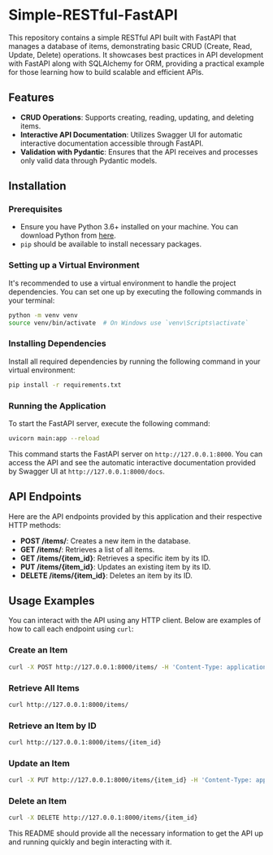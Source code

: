 # Simple-RESTful-FastAPI

This repository contains a simple RESTful API built with FastAPI that manages a database of items, demonstrating basic CRUD (Create, Read, Update, Delete) operations. It showcases best practices in API development with FastAPI along with SQLAlchemy for ORM, providing a practical example for those learning how to build scalable and efficient APIs.

## Features
- **CRUD Operations**: Supports creating, reading, updating, and deleting items.
- **Interactive API Documentation**: Utilizes Swagger UI for automatic interactive documentation accessible through FastAPI.
- **Validation with Pydantic**: Ensures that the API receives and processes only valid data through Pydantic models.

## Installation

### Prerequisites
- Ensure you have Python 3.6+ installed on your machine. You can download Python from [here](https://www.python.org/downloads/).
- `pip` should be available to install necessary packages.

### Setting up a Virtual Environment
It's recommended to use a virtual environment to handle the project dependencies. You can set one up by executing the following commands in your terminal:

```bash
python -m venv venv
source venv/bin/activate  # On Windows use `venv\Scripts\activate`
```

### Installing Dependencies
Install all required dependencies by running the following command in your virtual environment:

```bash
pip install -r requirements.txt
```

### Running the Application
To start the FastAPI server, execute the following command:

```bash
uvicorn main:app --reload
```

This command starts the FastAPI server on `http://127.0.0.1:8000`. You can access the API and see the automatic interactive documentation provided by Swagger UI at `http://127.0.0.1:8000/docs`.

## API Endpoints

Here are the API endpoints provided by this application and their respective HTTP methods:

- **POST /items/**: Creates a new item in the database.
- **GET /items/**: Retrieves a list of all items.
- **GET /items/{item_id}**: Retrieves a specific item by its ID.
- **PUT /items/{item_id}**: Updates an existing item by its ID.
- **DELETE /items/{item_id}**: Deletes an item by its ID.

## Usage Examples

You can interact with the API using any HTTP client. Below are examples of how to call each endpoint using `curl`:

### Create an Item
```bash
curl -X POST http://127.0.0.1:8000/items/ -H 'Content-Type: application/json' -d '{"name": "Item Name", "price": 10.99}'
```

### Retrieve All Items
```bash
curl http://127.0.0.1:8000/items/
```

### Retrieve an Item by ID
```bash
curl http://127.0.0.1:8000/items/{item_id}
```

### Update an Item
```bash
curl -X PUT http://127.0.0.1:8000/items/{item_id} -H 'Content-Type: application/json' -d '{"name": "New Item Name", "price": 11.99}'
```

### Delete an Item
```bash
curl -X DELETE http://127.0.0.1:8000/items/{item_id}
```

This README should provide all the necessary information to get the API up and running quickly and begin interacting with it.
